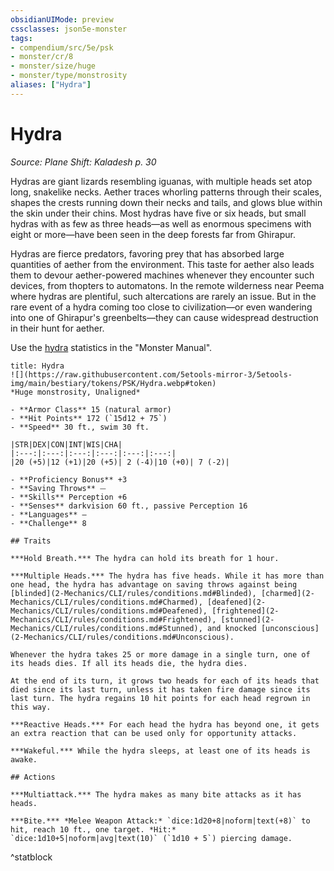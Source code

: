 ```yaml
---
obsidianUIMode: preview
cssclasses: json5e-monster
tags:
- compendium/src/5e/psk
- monster/cr/8
- monster/size/huge
- monster/type/monstrosity
aliases: ["Hydra"]
---
```

# Hydra
*Source: Plane Shift: Kaladesh p. 30*  

Hydras are giant lizards resembling iguanas, with multiple heads set atop long, snakelike necks. Aether traces whorling patterns through their scales, shapes the crests running down their necks and tails, and glows blue within the skin under their chins. Most hydras have five or six heads, but small hydras with as few as three heads—as well as enormous specimens with eight or more—have been seen in the deep forests far from Ghirapur.

Hydras are fierce predators, favoring prey that has absorbed large quantities of aether from the environment. This taste for aether also leads them to devour aether-powered machines whenever they encounter such devices, from thopters to automatons. In the remote wilderness near Peema where hydras are plentiful, such altercations are rarely an issue. But in the rare event of a hydra coming too close to civilization—or even wandering into one of Ghirapur's greenbelts—they can cause widespread destruction in their hunt for aether.

Use the [hydra](2-Mechanics/CLI/bestiary/monstrosity/hydra.md) statistics in the "Monster Manual".

```ad-statblock
title: Hydra
![](https://raw.githubusercontent.com/5etools-mirror-3/5etools-img/main/bestiary/tokens/PSK/Hydra.webp#token)
*Huge monstrosity, Unaligned*

- **Armor Class** 15 (natural armor)
- **Hit Points** 172 (`15d12 + 75`)
- **Speed** 30 ft., swim 30 ft.

|STR|DEX|CON|INT|WIS|CHA|
|:---:|:---:|:---:|:---:|:---:|:---:|
|20 (+5)|12 (+1)|20 (+5)| 2 (-4)|10 (+0)| 7 (-2)|

- **Proficiency Bonus** +3
- **Saving Throws** ⏤
- **Skills** Perception +6
- **Senses** darkvision 60 ft., passive Perception 16
- **Languages** —
- **Challenge** 8

## Traits

***Hold Breath.*** The hydra can hold its breath for 1 hour.

***Multiple Heads.*** The hydra has five heads. While it has more than one head, the hydra has advantage on saving throws against being [blinded](2-Mechanics/CLI/rules/conditions.md#Blinded), [charmed](2-Mechanics/CLI/rules/conditions.md#Charmed), [deafened](2-Mechanics/CLI/rules/conditions.md#Deafened), [frightened](2-Mechanics/CLI/rules/conditions.md#Frightened), [stunned](2-Mechanics/CLI/rules/conditions.md#Stunned), and knocked [unconscious](2-Mechanics/CLI/rules/conditions.md#Unconscious).

Whenever the hydra takes 25 or more damage in a single turn, one of its heads dies. If all its heads die, the hydra dies.

At the end of its turn, it grows two heads for each of its heads that died since its last turn, unless it has taken fire damage since its last turn. The hydra regains 10 hit points for each head regrown in this way.

***Reactive Heads.*** For each head the hydra has beyond one, it gets an extra reaction that can be used only for opportunity attacks.

***Wakeful.*** While the hydra sleeps, at least one of its heads is awake.

## Actions

***Multiattack.*** The hydra makes as many bite attacks as it has heads.

***Bite.*** *Melee Weapon Attack:* `dice:1d20+8|noform|text(+8)` to hit, reach 10 ft., one target. *Hit:* `dice:1d10+5|noform|avg|text(10)` (`1d10 + 5`) piercing damage.
```
^statblock
